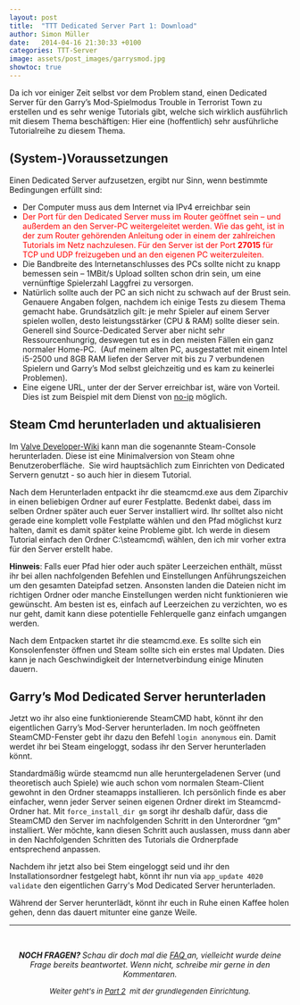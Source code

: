 ```yaml
---
layout: post
title:  "TTT Dedicated Server Part 1: Download"
author: Simon Müller
date:   2014-04-16 21:30:33 +0100
categories: TTT-Server
image: assets/post_images/garrysmod.jpg
showtoc: true
---
```


Da ich vor einiger Zeit selbst vor dem Problem stand, einen Dedicated Server für den Garry’s Mod-Spielmodus Trouble in Terrorist Town zu erstellen und es sehr wenige Tutorials gibt, welche sich wirklich ausführlich mit diesem Thema beschäftigen: Hier eine (hoffentlich) sehr ausführliche Tutorialreihe zu diesem Thema.

<!--more-->

## (System-)Voraussetzungen
Einen Dedicated Server aufzusetzen, ergibt nur Sinn, wenn bestimmte Bedingungen erfüllt sind:

* Der Computer muss aus dem Internet via IPv4 erreichbar sein
* <span style="color: #ff0000;">Der Port für den Dedicated Server muss im Router geöffnet sein – und außerdem an den Server-PC weitergeleitet werden. Wie das geht, ist in der zum Router gehörenden Anleitung oder in einem der zahlreichen Tutorials im Netz nachzulesen. Für den Server ist der Port <strong>27015</strong> für TCP und UDP freizugeben und an den eigenen PC weiterzuleiten.</span>
* Die Bandbreite des Internetanschlusses des PCs sollte nicht zu knapp bemessen sein – 1MBit/s Upload sollten schon drin sein, um eine vernünftige Spielerzahl Laggfrei zu versorgen.
* Natürlich sollte auch der PC an sich nicht zu schwach auf der Brust sein. Genauere Angaben folgen, nachdem ich einige Tests zu diesem Thema gemacht habe. Grundsätzlich gilt: je mehr Spieler auf einem Server spielen wollen, desto leistungsstärker (CPU &amp; RAM) sollte dieser sein. Generell sind Source-Dedicated Server aber nicht sehr Ressourcenhungrig, deswegen tut es in den meisten Fällen ein ganz normaler Home-PC.  (Auf meinem alten PC, ausgestattet mit einem Intel i5-2500 und 8GB RAM liefen der Server mit bis zu 7 verbundenen Spielern und Garry’s Mod selbst gleichzeitig und es kam zu keinerlei Problemen).
* Eine eigene URL, unter der der Server erreichbar ist, wäre von Vorteil. Dies ist zum Beispiel mit dem Dienst von [no-ip](http://www.noip.com/) möglich.

## Steam Cmd herunterladen und aktualisieren

Im [Valve Developer-Wiki](https://developer.valvesoftware.com/wiki/SteamCMD#Downloading_SteamCMD) kann man die sogenannte Steam-Console herunterladen. Diese ist eine Minimalversion von Steam ohne Benutzeroberfläche.  Sie wird hauptsächlich zum Einrichten von Dedicated Servern genutzt - so auch hier in diesem Tutorial.

Nach dem Herunterladen entpackt ihr die steamcmd.exe aus dem Ziparchiv in einen beliebigen Ordner auf eurer Festplatte. Bedenkt dabei, dass im selben Ordner später auch euer Server installiert wird. Ihr solltet also nicht gerade eine komplett volle Festplatte wählen und den Pfad möglichst kurz halten, damit es damit später keine Probleme gibt. Ich werde in diesem Tutorial einfach den Ordner C:\steamcmd\ wählen, den ich mir vorher extra für den Server erstellt habe.

**Hinweis**: Falls euer Pfad hier oder auch später Leerzeichen enthält, müsst ihr bei allen nachfolgenden Befehlen und Einstellungen Anführungszeichen um den gesamten Dateipfad setzen. Ansonsten landen die Dateien nicht im richtigen Ordner oder manche Einstellungen werden nicht funktionieren wie gewünscht. Am besten ist es, einfach auf Leerzeichen zu verzichten, wo es nur geht, damit kann diese potentielle Fehlerquelle ganz einfach umgangen werden.

Nach dem Entpacken startet ihr die steamcmd.exe. Es sollte sich ein Konsolenfenster öffnen und Steam sollte sich ein erstes mal Updaten. Dies kann je nach Geschwindigkeit der Internetverbindung einige Minuten dauern.




## Garry’s Mod Dedicated Server herunterladen

Jetzt wo ihr also eine funktionierende SteamCMD habt, könnt ihr den eigentlichen Garry’s Mod-Server herunterladen. Im noch geöffneten SteamCMD-Fenster gebt ihr dazu den Befehl `login anonymous` ein. Damit werdet ihr bei Steam eingeloggt, sodass ihr den Server herunterladen könnt.


Standardmäßig würde steamcmd nun alle heruntergeladenen Server (und theoretisch auch Spiele) wie auch schon vom normalen Steam-Client gewohnt in den Ordner steamapps installieren. Ich persönlich finde es aber einfacher, wenn jeder Server seinen eigenen Ordner direkt im Steamcmd-Ordner hat. Mit `force_install_dir gm` sorgt ihr deshalb dafür, dass die SteamCMD den Server im nachfolgenden Schritt in den Unterordner “gm” installiert. Wer möchte, kann diesen Schritt auch auslassen, muss dann aber in den Nachfolgenden Schritten des Tutorials die Ordnerpfade entsprechend anpassen.


Nachdem ihr jetzt also bei Stem eingeloggt seid und ihr den Installationsordner festgelegt habt, könnt ihr nun via `app_update 4020 validate` den eigentlichen Garry's Mod Dedicated Server herunterladen.

Während der Server herunterlädt, könnt ihr euch in Ruhe einen Kaffee holen gehen, denn das dauert mitunter eine ganze Weile.

---

&nbsp;
<p style="text-align: center;"><em><strong>NOCH FRAGEN?
</strong>Schau dir doch mal die <a title="Garrys mod TTT Dedicated Server erstellen – Part 8: F.A.Q/Troubleshooting" href="{% post_url 2015-11-03-ttt-server-part-8-faq %}">FAQ </a>an, vielleicht wurde deine Frage bereits beantwortet. Wenn nicht, schreibe mir gerne in den Kommentaren.</em></p>
<p style="text-align: center;"><em><span style="font-size: small;">Weiter geht's in <a href="{% post_url 2014-04-16-ttt-server-part-2-setup %}">Part 2</a>  mit der grundlegenden Einrichtung.</span></em></p>